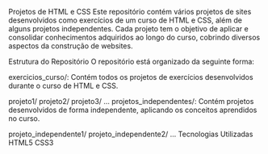 Projetos de HTML e CSS
Este repositório contém vários projetos de sites desenvolvidos como exercícios de um curso de HTML e CSS, além de alguns projetos independentes. Cada projeto tem o objetivo de aplicar e consolidar conhecimentos adquiridos ao longo do curso, cobrindo diversos aspectos da construção de websites.

Estrutura do Repositório
O repositório está organizado da seguinte forma:

exercicios_curso/: Contém todos os projetos de exercícios desenvolvidos durante o curso de HTML e CSS.

projeto1/
projeto2/
projeto3/
...
projetos_independentes/: Contém projetos desenvolvidos de forma independente, aplicando os conceitos aprendidos no curso.

projeto_independente1/
projeto_independente2/
...
Tecnologias Utilizadas
HTML5
CSS3
